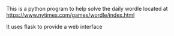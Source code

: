 This is a python program to help solve the daily wordle located at https://www.nytimes.com/games/wordle/index.html 

It uses flask to provide a web interface
